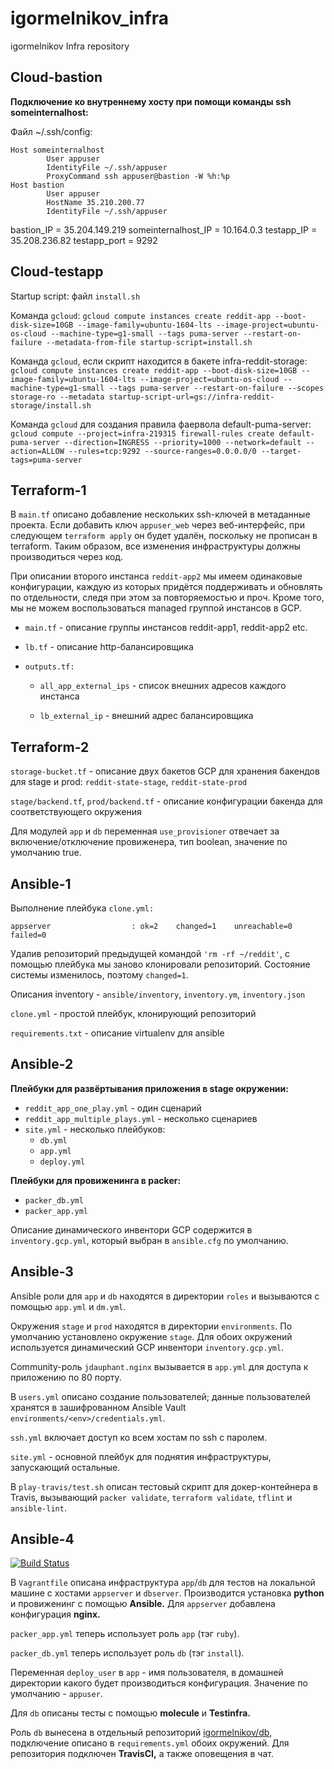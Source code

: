 # igormelnikov_infra
igormelnikov Infra repository

## Cloud-bastion
**Подключение ко внутреннему хосту при помощи команды ssh someinternalhost:**

Файл ~/.ssh/config:

```
Host someinternalhost
        User appuser
        IdentityFile ~/.ssh/appuser
        ProxyCommand ssh appuser@bastion -W %h:%p
Host bastion
        User appuser
        HostName 35.210.200.77
        IdentityFile ~/.ssh/appuser
```
bastion_IP = 35.204.149.219
someinternalhost_IP = 10.164.0.3
testapp_IP = 35.208.236.82
testapp_port = 9292
## Cloud-testapp
Startup script: файл `install.sh`

Команда `gcloud`:
`gcloud compute instances create reddit-app --boot-disk-size=10GB --image-family=ubuntu-1604-lts --image-project=ubuntu-os-cloud --machine-type=g1-small --tags puma-server --restart-on-failure --metadata-from-file startup-script=install.sh`

Команда `gcloud`, если скрипт находится в бакете infra-reddit-storage:
`gcloud compute instances create reddit-app --boot-disk-size=10GB --image-family=ubuntu-1604-lts --image-project=ubuntu-os-cloud --machine-type=g1-small --tags puma-server --restart-on-failure --scopes storage-ro --metadata startup-script-url=gs://infra-reddit-storage/install.sh`

Команда `gcloud` для создания правила фаервола default-puma-server:
`gcloud compute --project=infra-219315 firewall-rules create default-puma-server --direction=INGRESS --priority=1000 --network=default --action=ALLOW --rules=tcp:9292 --source-ranges=0.0.0.0/0 --target-tags=puma-server`
## Terraform-1
В `main.tf` описано добавление нескольких ssh-ключей в метаданные проекта. Если добавить ключ `appuser_web` через веб-интерфейс, при следующем `terraform apply` он будет удалён, поскольку не прописан в terraform. Таким образом, все изменения инфраструктуры должны производиться через код.

При описании второго инстанса `reddit-app2` мы имеем одинаковые конфигурации, каждую из которых придётся поддерживать и обновлять по отдельности, следя при этом за повторяемостью и проч. Кроме того, мы не можем воспользоваться managed группой инстансов в GCP.

- `main.tf` - описание группы инстансов reddit-app1, reddit-app2 etc.

- `lb.tf` - описание http-балансировщика

- `outputs.tf:`

  - `all_app_external_ips` - список внешних адресов каждого инстанса

  - `lb_external_ip` - внешний адрес балансировщика
## Terraform-2
`storage-bucket.tf` - описание двух бакетов GCP для хранения бакендов для stage и prod: `reddit-state-stage`, `reddit-state-prod`

`stage/backend.tf`, `prod/backend.tf` - описание конфигурации бакенда для соответствующего окружения

Для модулей `app` и `db` переменная `use_provisioner` отвечает за включение/отключение провиженера, тип boolean, значение по умолчанию true.
## Ansible-1
Выполнение плейбука `clone.yml:`

`appserver                  : ok=2    changed=1    unreachable=0    failed=0`

Удалив репозиторий предыдущей командой `'rm -rf ~/reddit'`, с помощью плейбука мы заново клонировали репозиторий. Состояние системы изменилось, поэтому `changed=1`.

Описания inventory - `ansible/inventory`, `inventory.ym`, `inventory.json`

`clone.yml` - простой плейбук, клонирующий репозиторий

`requirements.txt` - описание virtualenv для ansible
## Ansible-2
**Плейбуки для развёртывания приложения в stage окружении:**

- `reddit_app_one_play.yml` - один сценарий
- `reddit_app_multiple_plays.yml` - несколько сценариев
- `site.yml` - несколько плейбуков:
  - `db.yml`
  - `app.yml`
  - `deploy.yml`

**Плейбуки для провиженинга в packer:**

- `packer_db.yml`
- `packer_app.yml`

Описание динамического инвентори GCP содержится в `inventory.gcp.yml`, который выбран в `ansible.cfg` по умолчанию.

## Ansible-3

Ansible роли для `app` и `db` находятся в директории `roles` и вызываются с помощью `app.yml` и `dm.yml`.

Окружения `stage` и `prod` находятся в директории `environments`. По умолчанию установлено окружение `stage`. Для обоих окружений используется динамический GCP инвентори `inventory.gcp.yml`.

Community-роль `jdauphant.nginx` вызывается в `app.yml` для доступа к приложению по 80 порту.

В `users.yml` описано создание пользователей; данные пользователей хранятся в зашифрованном Ansible Vault `environments/<env>/credentials.yml`.

`ssh.yml` включает доступ ко всем хостам по ssh с паролем.

`site.yml` - основной плейбук для поднятия инфраструктуры, запускающий остальные.

В `play-travis/test.sh` описан тестовый скрипт для докер-контейнера в Travis, вызывающий `packer validate`, `terraform validate`, `tflint` и `ansible-lint`.

## Ansible-4

[![Build Status](https://travis-ci.com/Otus-DevOps-2018-09/igormelnikov_infra.svg?branch=ansible-4)](https://travis-ci.com/Otus-DevOps-2018-09/igormelnikov_infra)

В `Vagrantfile` описана инфраструктура `app`/`db` для тестов на локальной машине с хостами `appserver` и `dbserver`. Производится установка **python** и провиженинг с помощью **Ansible.** Для `appserver` добавлена конфигурация **nginx.**

`packer_app.yml` теперь использует роль `app` (тэг `ruby`).

`packer_db.yml` теперь использует роль `db` (тэг `install`).

Переменная `deploy_user` в `app` -  имя пользователя, в домашней директории какого будет производиться конфигурация. Значение по умолчанию - `appuser`.

Для `db` описаны тесты с помощью **molecule** и **Testinfra.**

Роль `db` вынесена в отдельный репозиторий [igormelnikov/db](https://github.com/igormelnikov/db), подключение описано в `requirements.yml` обоих окружений. Для репозитория подключен **TravisCI,** а также оповещения в чат.
